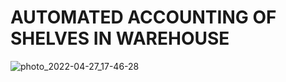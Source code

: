 # AUTOMATED ACCOUNTING OF SHELVES IN WAREHOUSE
 
![photo_2022-04-27_17-46-28](https://user-images.githubusercontent.com/42944711/166658532-a2cb91b1-ce7d-4a86-acbb-b600a7f1c186.jpg)
